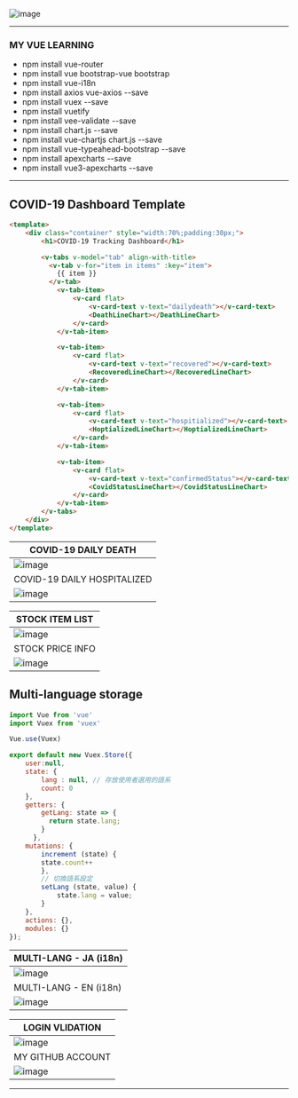 

![image](https://user-images.githubusercontent.com/40432032/145327577-b3902445-404a-4b2f-966b-283a8718c5dc.png)

<hr>

<H3>MY VUE LEARNING</H3>
<https://vuejs.org/>

<ul>
  <li>
    npm install vue-router
  </li>
    <li>
    npm install vue bootstrap-vue bootstrap
  </li>
    <li>
    npm install vue-i18n
  </li>
  <li>
    npm install axios vue-axios --save
  </li>  
  <li>
    npm install vuex --save
  </li>
  <li>
    npm install vuetify
  </li>
  <li>
    npm install vee-validate --save
  </li>
  <li>
   npm install chart.js --save
  </li>
  <li>
    npm install vue-chartjs chart.js --save
  </li>
  <li>
    npm install vue-typeahead-bootstrap --save
  </li>
  <li>
    npm install apexcharts --save
  </li>
  <li>
    npm install vue3-apexcharts --save
  </li>
</ul>


<hr>

<H2>COVID-19 Dashboard Template</H3>

```html
<template>
    <div class="container" style="width:70%;padding:30px;">
        <h1>COVID-19 Tracking Dashboard</h1>

        <v-tabs v-model="tab" align-with-title>
          <v-tab v-for="item in items" :key="item">
            {{ item }}
          </v-tab>
            <v-tab-item>
                <v-card flat>
                    <v-card-text v-text="dailydeath"></v-card-text>
                    <DeathLineChart></DeathLineChart>
                </v-card>
            </v-tab-item>

            <v-tab-item>
                <v-card flat>
                    <v-card-text v-text="recovered"></v-card-text>
                    <RecoveredLineChart></RecoveredLineChart>
                </v-card>
            </v-tab-item>

            <v-tab-item>
                <v-card flat>
                    <v-card-text v-text="hospitialized"></v-card-text>
                    <HoptializedLineChart></HoptializedLineChart>
                </v-card>
            </v-tab-item>

            <v-tab-item>
                <v-card flat>
                    <v-card-text v-text="confirmedStatus"></v-card-text>
                    <CovidStatusLineChart></CovidStatusLineChart>
                </v-card>
            </v-tab-item>
        </v-tabs>
    </div>
</template>
```

| COVID-19 DAILY DEATH |
|-------|
| ![image](https://user-images.githubusercontent.com/40432032/145331064-39a365c3-e345-4186-8ff5-0149691669a0.png)  |
| COVID-19 DAILY HOSPITALIZED |
| ![image](https://user-images.githubusercontent.com/40432032/145331038-b65dc1b7-28d5-498d-acae-8cfe5c535bdf.png)  |


| STOCK ITEM LIST |
|-------|
|  ![image](https://user-images.githubusercontent.com/40432032/145331422-05b4e5c6-ef1a-4dc8-b56d-d2a205596da4.png) |
| STOCK PRICE INFO |
| ![image](https://user-images.githubusercontent.com/40432032/145331279-ed6c62b5-cc1f-4b8b-93b3-bb9d25f0f7c3.png) |


<H2>Multi-language storage</H2>

```javascript
import Vue from 'vue'
import Vuex from 'vuex'

Vue.use(Vuex)

export default new Vuex.Store({
    user:null,
    state: {
        lang : null, // 存放使用者選用的語系
        count: 0
    },
    getters: {
        getLang: state => {
          return state.lang;
        }
      },
    mutations: {
        increment (state) {
        state.count++
        },
        // 切換語系設定
        setLang (state, value) {
            state.lang = value;
        }
    },
    actions: {},
    modules: {}
});
```

| MULTI-LANG - JA (i18n) |
|-------|
| ![image](https://user-images.githubusercontent.com/40432032/145330442-f9eee439-eb8e-4ae7-85bc-948567d6a712.png) |
| MULTI-LANG - EN (i18n) |
| ![image](https://user-images.githubusercontent.com/40432032/145331504-3c7516d8-b470-441e-8175-193e5a213fa3.png) |



| LOGIN VLIDATION |
|-------|
| ![image](https://user-images.githubusercontent.com/40432032/145330820-3273efaa-5453-4fe9-a18e-ad90f3883278.png)  |
| MY GITHUB ACCOUNT |
| ![image](https://user-images.githubusercontent.com/40432032/145330723-cdd5e1f1-a8cf-42f5-8cc1-19312d5cc73a.png)  |


<HR>

